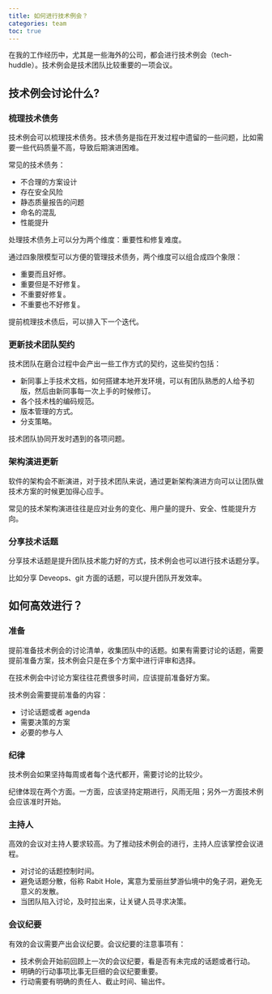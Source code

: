 ```yaml
---
title: 如何进行技术例会？
categories: team
toc: true
---
```


在我的工作经历中，尤其是一些海外的公司，都会进行技术例会（tech-huddle）。技术例会是技术团队比较重要的一项会议。

## 技术例会讨论什么?

### 梳理技术债务

技术例会可以梳理技术债务。技术债务是指在开发过程中遗留的一些问题，比如需要一些代码质量不高，导致后期演进困难。

常见的技术债务：

- 不合理的方案设计
- 存在安全风险
- 静态质量报告的问题
- 命名的混乱
- 性能提升

处理技术债务上可以分为两个维度：重要性和修复难度。

通过四象限模型可以方便的管理技术债务，两个维度可以组合成四个象限：

- 重要而且好修。
- 重要但是不好修复。
- 不重要好修复。
- 不重要也不好修复。

提前梳理技术债后，可以排入下一个迭代。

### 更新技术团队契约

技术团队在磨合过程中会产出一些工作方式的契约，这些契约包括：

- 新同事上手技术文档，如何搭建本地开发环境，可以有团队熟悉的人给予初版，然后由新同事每一次上手的时候修订。
- 各个技术栈的编码规范。
- 版本管理的方式。
- 分支策略。

技术团队协同开发时遇到的各项问题。

### 架构演进更新

软件的架构会不断演进，对于技术团队来说，通过更新架构演进方向可以让团队做技术方案的时候更加得心应手。

常见的技术架构演进往往是应对业务的变化、用户量的提升、安全、性能提升方向。

### 分享技术话题

分享技术话题是提升团队技术能力好的方式，技术例会也可以进行技术话题分享。

比如分享 Deveops、git 方面的话题，可以提升团队开发效率。

## 如何高效进行？

### 准备

提前准备技术例会的讨论清单，收集团队中的话题。如果有需要讨论的话题，需要提前准备方案，技术例会只是在多个方案中进行评审和选择。

在技术例会中讨论方案往往花费很多时间，应该提前准备好方案。

技术例会需要提前准备的内容：

- 讨论话题或者 agenda
- 需要决策的方案
- 必要的参与人

### 纪律

技术例会如果坚持每周或者每个迭代都开，需要讨论的比较少。

纪律体现在两个方面。一方面，应该坚持定期进行，风雨无阻；另外一方面技术例会应该准时开始。

### 主持人

高效的会议对主持人要求较高。为了推动技术例会的进行，主持人应该掌控会议进程。

- 对讨论的话题控制时间。
- 避免话题分散，俗称 Rabit Hole，寓意为爱丽丝梦游仙境中的兔子洞，避免无意义的发散。
- 当团队陷入讨论，及时拉出来，让关键人员寻求决策。

### 会议纪要

有效的会议需要产出会议纪要。会议纪要的注意事项有：

- 技术例会开始前回顾上一次的会议纪要，看是否有未完成的话题或者行动。
- 明确的行动事项比事无巨细的会议纪要重要。
- 行动需要有明确的责任人、截止时间、输出件。